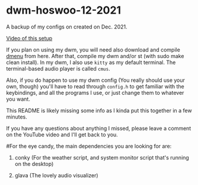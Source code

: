 # dwm-hoswoo-12-2021
A backup of my configs on created on Dec. 2021.

[Video of this setup](https://www.youtube.com/watch?v=HZ4CXJvFS-A&lc=Ugz8XZCqT7tVIc4fDDh4AaABAg)

If you plan on using my dwm, you will need also download and compile [dmenu](https://tools.suckless.org/dmenu/)
from here. After that, compile my dwm and/or st (with sudo make clean install). In my dwm, I also
use ``kitty`` as my default terminal. The terminal-based audio player is called ``cmus``.

Also, if you do happen to use my dwm config (You really should use your own, though) you'll have to
read through ``config.h`` to get familiar with the keybindings, and all the programs I use,
or just change them to whatever you want.

This README is likely missing some info as I kinda put this together in a few minutes.

If you have any questions about anything I missed, please leave a comment on the YouTube video and I'll get back to you.



#For the eye candy, the main dependencies you are looking for are:

1) conky (For the weather script, and system monitor script that's running on the desktop)

2) glava (The lovely audio visualizer)


